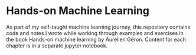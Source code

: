 # Hands-on Machine Learning

As part of my self-taught machine learning journey, this repository contains code and notes I wrote while working through examples and exercises in the book Hands-on machine learning by Aurélien Géron. 
Content for each chapter is in a separate jupyter notebook.

